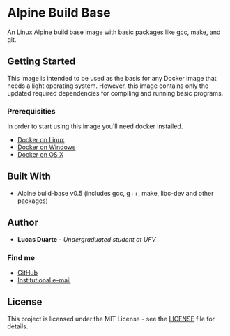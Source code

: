 # Alpine Build Base
An Linux Alpine build base image with basic packages like gcc, make, and git.

## Getting Started

This image is intended to be used as the basis for any Docker image that needs a light operating system. However, this image contains only the updated required dependencies for compiling and running basic programs.

### Prerequisities

In order to start using this image you'll need docker installed.

* [Docker on Linux](https://docs.docker.com/linux/started/)
* [Docker on Windows](https://docs.docker.com/windows/started)
* [Docker on OS X](https://docs.docker.com/mac/started/)

## Built With

* Alpine build-base v0.5 (includes gcc, g++, make, libc-dev and other packages)

## Author

* **Lucas Duarte** - *Undergraduated student at UFV*

### Find me

* [GitHub](https://github.com/lucasfsduarte)
* [Institutional e-mail](lucas.f.duarte@ufv.br)

## License

This project is licensed under the MIT License - see the [LICENSE](LICENSE) file for details.
